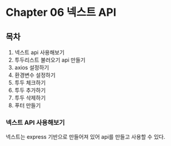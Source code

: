 # Chapter 06 넥스트 API

## 목차
1. 넥스트 api 사용해보기
2. 투두리스트 불러오기 api 만들기
3. axios 설정하기
4. 환경변수 설정하기
5. 투두 체크하기
6. 투두 추가하기
7. 투두 삭제하기
8. 푸터 만들기

### 넥스트 API 사용해보기

넥스트는 express 기반으로 만들어져 있어 api를 만들고 사용할 수 있다.

